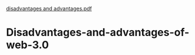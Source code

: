 [disadvantages and advantages.pdf](https://github.com/Web3oclock/Disadvantages-and-advantages-of-web-3.0/files/11411608/disadvantages.and.advantages.pdf)
# Disadvantages-and-advantages-of-web-3.0
